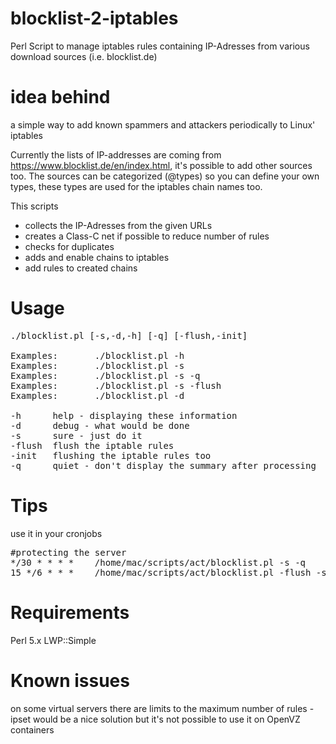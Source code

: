 # blocklist-2-iptables
Perl Script to manage iptables rules containing IP-Adresses from various download sources (i.e. blocklist.de) 

# idea behind
a simple way to add known spammers and attackers periodically to Linux' iptables

Currently the lists of IP-addresses are coming from https://www.blocklist.de/en/index.html, it's possible to add other sources too.
The sources can be categorized (@types) so you can define your own types, these types are used for the iptables chain names too.

This scripts 
* collects the IP-Adresses from the given URLs
* creates a Class-C net if possible to reduce number of rules
* checks for duplicates
* adds and enable chains to iptables
* add rules to created chains

# Usage
<pre>./blocklist.pl [-s,-d,-h] [-q] [-flush,-init]

Examples:       ./blocklist.pl -h
Examples:       ./blocklist.pl -s
Examples:       ./blocklist.pl -s -q
Examples:       ./blocklist.pl -s -flush
Examples:       ./blocklist.pl -d

-h      help - displaying these information
-d      debug - what would be done
-s      sure - just do it
-flush  flush the iptable rules
-init   flushing the iptable rules too
-q      quiet - don't display the summary after processing</pre>

# Tips
use it in your cronjobs
<pre>#protecting the server
*/30 * * * *    /home/mac/scripts/act/blocklist.pl -s -q
15 */6 * * *    /home/mac/scripts/act/blocklist.pl -flush -s</pre>


# Requirements
Perl 5.x
LWP::Simple

# Known issues
on some virtual servers there are limits to the maximum number of rules - ipset would be a nice solution but it's not possible to use it on OpenVZ containers
